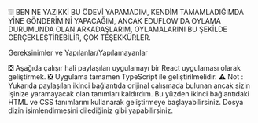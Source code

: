 ❕❕❕
BEN NE YAZIKKİ BU ÖDEVİ YAPAMADIM, 
KENDİM TAMAMLADIĞIMDA YİNE GÖNDERİMİNİ YAPACAĞIM, 
ANCAK EDUFLOW'DA OYLAMA DURUMUNDA OLAN ARKADAŞLARIM, 
OYLAMALARINI BU ŞEKİLDE GERÇEKLEŞTİREBİLİR, 
ÇOK TEŞEKKÜRLER.


Gereksinimler ve Yapılanlar/Yapılamayanlar


❎ Aşağıda çalışır hali paylaşılan uygulamayı bir React uygulaması olarak geliştirmek.
❎ Uygulama tamamen TypeScript ile geliştirilmelidir.
⚠ Not : Yukarıda paylaşılan ikinci bağlantıda orijinal çalışmada bulunan ancak sizin işinize yaramayacak olan tanımları kaldırdım. Bu yüzden ikinci bağlantıdaki HTML ve CSS tanımlarını kullanarak geliştirmeye başlayabilirsiniz. Dosya dizin isimlendirmesini dilediğiniz gibi yapabilirsiniz.
